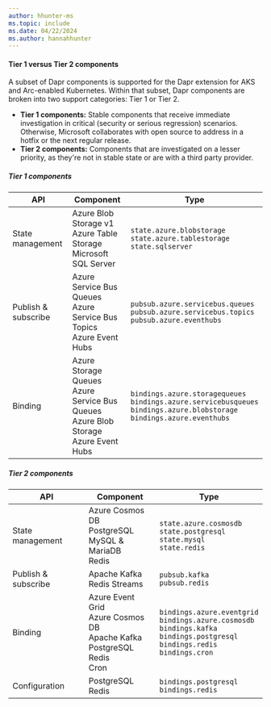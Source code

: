 ```yaml
---
author: hhunter-ms
ms.topic: include
ms.date: 04/22/2024
ms.author: hannahhunter
---
```


#### Tier 1 versus Tier 2 components

A subset of Dapr components is supported for the Dapr extension for AKS and Arc-enabled Kubernetes. Within that subset, Dapr components are broken into two support categories: Tier 1 or Tier 2.  

- **Tier 1 components:** Stable components that receive immediate investigation in critical (security or serious regression) scenarios. Otherwise, Microsoft collaborates with open source to address in a hotfix or the next regular release.
- **Tier 2 components:** Components that are investigated on a lesser priority, as they're not in stable state or are with a third party provider.

##### Tier 1 components

| API | Component | Type |
| --- | --------- | ------ |
| State management | Azure Blob Storage v1<br>Azure Table Storage<br>Microsoft SQL Server | `state.azure.blobstorage`<br>`state.azure.tablestorage`<br>`state.sqlserver` | 
| Publish & subscribe | Azure Service Bus Queues<br>Azure Service Bus Topics<br>Azure Event Hubs | `pubsub.azure.servicebus.queues`<br>`pubsub.azure.servicebus.topics`<br>`pubsub.azure.eventhubs` |
| Binding | Azure Storage Queues<br>Azure Service Bus Queues<br>Azure Blob Storage<br>Azure Event Hubs | `bindings.azure.storagequeues`<br>`bindings.azure.servicebusqueues`<br>`bindings.azure.blobstorage`<br>`bindings.azure.eventhubs` |

##### Tier 2 components

| API | Component | Type |
| --- | --------- | ------ |
| State management | Azure Cosmos DB<br>PostgreSQL<br>MySQL & MariaDB<br>Redis | `state.azure.cosmosdb`<br>`state.postgresql`<br>`state.mysql`<br>`state.redis` | 
| Publish & subscribe | Apache Kafka<br>Redis Streams | `pubsub.kafka`<br>`pubsub.redis` |
| Binding | Azure Event Grid<br>Azure Cosmos DB<br>Apache Kafka<br>PostgreSQL<br>Redis<br>Cron | `bindings.azure.eventgrid`<br>`bindings.azure.cosmosdb`<br>`bindings.kafka`<br>`bindings.postgresql`<br>`bindings.redis`<br>`bindings.cron` |
| Configuration | PostgreSQL<br>Redis | `bindings.postgresql`<br>`bindings.redis` |